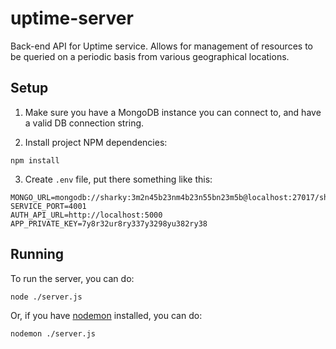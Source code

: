 # uptime-server

Back-end API for Uptime service. Allows for management of resources to be queried on a periodic basis from various geographical locations.

## Setup

1. Make sure you have a MongoDB instance you can connect to, and have a valid DB connection string.

2. Install project NPM dependencies:

```shell
npm install
```

3. Create `.env` file, put there something like this:

```text
MONGO_URL=mongodb://sharky:3m2n45b23nm4b23n55bn23m5b@localhost:27017/sharky
SERVICE_PORT=4001
AUTH_API_URL=http://localhost:5000
APP_PRIVATE_KEY=7y8r32ur8ry337y3298yu382ry38
```

## Running

To run the server, you can do:

```shell
node ./server.js
```

Or, if you have [nodemon](https://www.npmjs.com/package/nodemon) installed, you can do:

```shell
nodemon ./server.js
```
